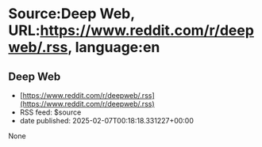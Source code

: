 # Source:Deep Web, URL:https://www.reddit.com/r/deepweb/.rss, language:en

## Deep Web
 - [https://www.reddit.com/r/deepweb/.rss](https://www.reddit.com/r/deepweb/.rss)
 - RSS feed: $source
 - date published: 2025-02-07T00:18:18.331227+00:00

None

